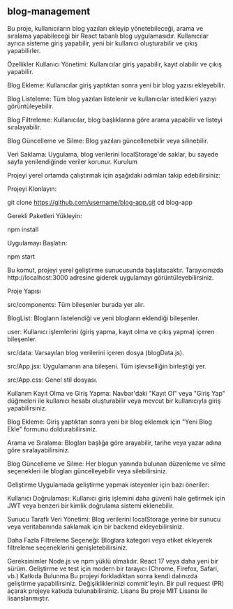 ## blog-management

Bu proje, kullanıcıların blog yazıları ekleyip yönetebileceği, arama ve sıralama yapabileceği bir React tabanlı blog uygulamasıdır. Kullanıcılar ayrıca sisteme giriş yapabilir, yeni bir kullanıcı oluşturabilir ve çıkış yapabilirler.

Özellikler
Kullanıcı Yönetimi: Kullanıcılar giriş yapabilir, kayıt olabilir ve çıkış yapabilir.

Blog Ekleme: Kullanıcılar giriş yaptıktan sonra yeni bir blog yazısı ekleyebilir.

Blog Listeleme: Tüm blog yazıları listelenir ve kullanıcılar istedikleri yazıyı görüntüleyebilir.

Blog Filtreleme: Kullanıcılar, blog başlıklarına göre arama yapabilir ve listeyi sıralayabilir.

Blog Güncelleme ve Silme: Blog yazıları güncellenebilir veya silinebilir.

Veri Saklama: Uygulama, blog verilerini localStorage'de saklar, bu sayede sayfa yenilendiğinde veriler korunur.
Kurulum

Projeyi yerel ortamda çalıştırmak için aşağıdaki adımları takip edebilirsiniz:

Projeyi Klonlayın:

git clone https://github.com/username/blog-app.git
cd blog-app

Gerekli Paketleri Yükleyin:

npm install

Uygulamayı Başlatın:

npm start

Bu komut, projeyi yerel geliştirme sunucusunda başlatacaktır. Tarayıcınızda http://localhost:3000 adresine giderek uygulamayı görüntüleyebilirsiniz.

Proje Yapısı

src/components: Tüm bileşenler burada yer alır.

BlogList: Blogların listelendiği ve yeni blogların eklendiği bileşenler.

user: Kullanıcı işlemlerini (giriş yapma, kayıt olma ve çıkış yapma) içeren bileşenler.

src/data: Varsayılan blog verilerini içeren dosya (blogData.js).

src/App.jsx: Uygulamanın ana bileşeni. Tüm işlevselliğin birleştiği yer.

src/App.css: Genel stil dosyası.

Kullanım
Kayıt Olma ve Giriş Yapma: Navbar'daki "Kayıt Ol" veya "Giriş Yap" düğmeleri ile kullanıcı hesabı oluşturabilir veya mevcut bir kullanıcıyla giriş yapabilirsiniz.

Blog Ekleme: Giriş yaptıktan sonra yeni bir blog eklemek için "Yeni Blog Ekle" formunu doldurabilirsiniz.

Arama ve Sıralama: Blogları başlığa göre arayabilir, tarihe veya yazar adına göre sıralayabilirsiniz.

Blog Güncelleme ve Silme: Her blogun yanında bulunan düzenleme ve silme seçenekleri ile blogları güncelleyebilir veya silebilirsiniz.

Geliştirme
Uygulamada geliştirme yapmak isteyenler için bazı öneriler:

Kullanıcı Doğrulaması: Kullanıcı giriş işlemini daha güvenli hale getirmek için JWT veya benzeri bir kimlik doğrulama sistemi eklenebilir.

Sunucu Taraflı Veri Yönetimi: Blog verilerini localStorage yerine bir sunucu veya veritabanında saklamak için bir backend ekleyebilirsiniz.

Daha Fazla Filtreleme Seçeneği: Bloglara kategori veya etiket ekleyerek filtreleme seçeneklerini genişletebilirsiniz.


Gereksinimler
Node.js ve npm yüklü olmalıdır.
React 17 veya daha yeni bir sürüm.
Geliştirme ve test için modern bir tarayıcı (Chrome, Firefox, Safari, vb.)
Katkıda Bulunma
Bu projeyi forkladıktan sonra kendi dalınızda geliştirme yapabilirsiniz.
Değişikliklerinizi commit'leyin.
Bir pull request (PR) açarak projeye katkıda bulunabilirsiniz.
Lisans
Bu proje MIT Lisansı ile lisanslanmıştır.

